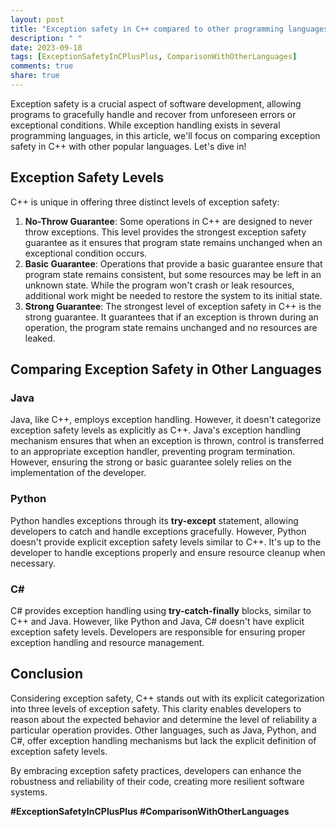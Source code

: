 ```yaml
---
layout: post
title: "Exception safety in C++ compared to other programming languages"
description: " "
date: 2023-09-18
tags: [ExceptionSafetyInCPlusPlus, ComparisonWithOtherLanguages]
comments: true
share: true
---
```


Exception safety is a crucial aspect of software development, allowing programs to gracefully handle and recover from unforeseen errors or exceptional conditions. While exception handling exists in several programming languages, in this article, we'll focus on comparing exception safety in C++ with other popular languages. Let's dive in!

## Exception Safety Levels

C++ is unique in offering three distinct levels of exception safety:

1. **No-Throw Guarantee**: Some operations in C++ are designed to never throw exceptions. This level provides the strongest exception safety guarantee as it ensures that program state remains unchanged when an exceptional condition occurs.
2. **Basic Guarantee**: Operations that provide a basic guarantee ensure that program state remains consistent, but some resources may be left in an unknown state. While the program won't crash or leak resources, additional work might be needed to restore the system to its initial state.
3. **Strong Guarantee**: The strongest level of exception safety in C++ is the strong guarantee. It guarantees that if an exception is thrown during an operation, the program state remains unchanged and no resources are leaked.

## Comparing Exception Safety in Other Languages

### Java

Java, like C++, employs exception handling. However, it doesn't categorize exception safety levels as explicitly as C++. Java's exception handling mechanism ensures that when an exception is thrown, control is transferred to an appropriate exception handler, preventing program termination. However, ensuring the strong or basic guarantee solely relies on the implementation of the developer.

### Python

Python handles exceptions through its **try-except** statement, allowing developers to catch and handle exceptions gracefully. However, Python doesn't provide explicit exception safety levels similar to C++. It's up to the developer to handle exceptions properly and ensure resource cleanup when necessary.

### C#

C# provides exception handling using **try-catch-finally** blocks, similar to C++ and Java. However, like Python and Java, C# doesn't have explicit exception safety levels. Developers are responsible for ensuring proper exception handling and resource management.

## Conclusion

Considering exception safety, C++ stands out with its explicit categorization into three levels of exception safety. This clarity enables developers to reason about the expected behavior and determine the level of reliability a particular operation provides. Other languages, such as Java, Python, and C#, offer exception handling mechanisms but lack the explicit definition of exception safety levels.

By embracing exception safety practices, developers can enhance the robustness and reliability of their code, creating more resilient software systems.

**#ExceptionSafetyInCPlusPlus #ComparisonWithOtherLanguages**